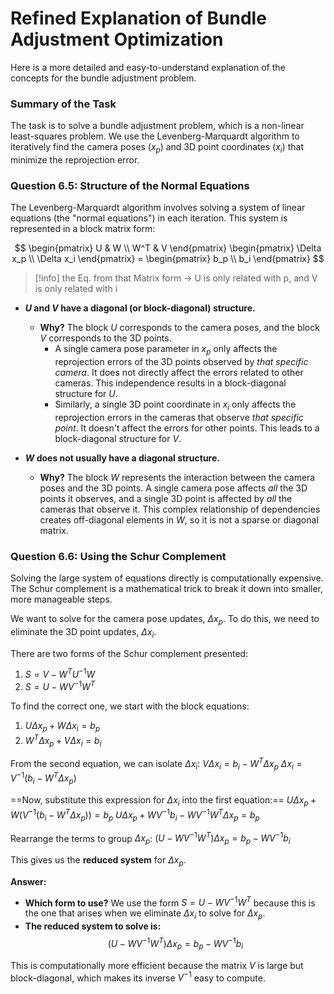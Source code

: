 
# Refined Explanation of Bundle Adjustment Optimization

Here is a more detailed and easy-to-understand explanation of the concepts for the bundle adjustment problem.

### **Summary of the Task**

The task is to solve a bundle adjustment problem, which is a non-linear least-squares problem. We use the Levenberg-Marquardt algorithm to iteratively find the camera poses ($x_p$) and 3D point coordinates ($x_i$) that minimize the reprojection error.

### **Question 6.5: Structure of the Normal Equations**

The Levenberg-Marquardt algorithm involves solving a system of linear equations (the "normal equations") in each iteration. This system is represented in a block matrix form:

$$
\begin{pmatrix} U & W \\ W^T & V \end{pmatrix} \begin{pmatrix} \Delta x_p \\ \Delta x_i \end{pmatrix} = \begin{pmatrix} b_p \\ b_i \end{pmatrix}
$$
>[!info] 
>the Eq. from that Matrix form → U is only related with p, and V is only related with i


- **$U$ and $V$ have a diagonal (or block-diagonal) structure.**
  - **Why?** The block $U$ corresponds to the camera poses, and the block $V$ corresponds to the 3D points.
    - A single camera pose parameter in $x_p$ only affects the reprojection errors of the 3D points observed by *that specific camera*. It does not directly affect the errors related to other cameras. This independence results in a block-diagonal structure for $U$.
    - Similarly, a single 3D point coordinate in $x_i$ only affects the reprojection errors in the cameras that observe *that specific point*. It doesn't affect the errors for other points. This leads to a block-diagonal structure for $V$.

- **$W$ does not usually have a diagonal structure.**
  - **Why?** The block $W$ represents the interaction between the camera poses and the 3D points. A single camera pose affects *all* the 3D points it observes, and a single 3D point is affected by *all* the cameras that observe it. This complex relationship of dependencies creates off-diagonal elements in $W$, so it is not a sparse or diagonal matrix.

### **Question 6.6: Using the Schur Complement**

Solving the large system of equations directly is computationally expensive. The Schur complement is a mathematical trick to break it down into smaller, more manageable steps.

We want to solve for the camera pose updates, $\Delta x_p$. To do this, we need to eliminate the 3D point updates, $\Delta x_i$.

There are two forms of the Schur complement presented:
1.  $S = V - W^T U^{-1} W$
2.  $S = U - W V^{-1} W^T$

To find the correct one, we start with the block equations:
1.  $U \Delta x_p + W \Delta x_i = b_p$
2.  $W^T \Delta x_p + V \Delta x_i = b_i$

From the second equation, we can isolate $\Delta x_i$:
$V \Delta x_i = b_i - W^T \Delta x_p$
$\Delta x_i = V^{-1} (b_i - W^T \Delta x_p)$

==Now, substitute this expression for $\Delta x_i$ into the first equation:==
$U \Delta x_p + W (V^{-1} (b_i - W^T \Delta x_p)) = b_p$
$U \Delta x_p + W V^{-1} b_i - W V^{-1} W^T \Delta x_p = b_p$

Rearrange the terms to group $\Delta x_p$:
$(U - W V^{-1} W^T) \Delta x_p = b_p - W V^{-1} b_i$

This gives us the **reduced system** for $\Delta x_p$.

**Answer:**
- **Which form to use?** We use the form $S = U - W V^{-1} W^T$ because this is the one that arises when we eliminate $\Delta x_i$ to solve for $\Delta x_p$.
- **The reduced system to solve is:**
  $$
  (U - W V^{-1} W^T) \Delta x_p = b_p - W V^{-1} b_i
  $$

This is computationally more efficient because the matrix $V$ is large but block-diagonal, which makes its inverse $V^{-1}$ easy to compute.
